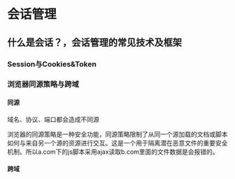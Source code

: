 # 会话管理

## 什么是会话？，会话管理的常见技术及框架

### Session与Cookies&Token

### 浏览器同源策略与跨域

#### 同源

域名、协议、端口都会造成不同源

浏览器的同源策略是一种安全功能，同源策略限制了从同一个源加载的文档或脚本如何与来自另一个源的资源进行交互。这是一个用于隔离潜在恶意文件的重要安全机制。所以a.com下的js脚本采用ajax读取b.com里面的文件数据是会报错的。

#### 跨域

<script>、<img> 、<iframe>、<link>、<video>这些标签都可以发起跨域请求

##### jsonp跨域访问原理

此方法只能发起GET请求，通过jsonp发送的请求，会随带 cookie 一起发送。

##### CORS

在浏览器中指定Origin来源，如果在服务器接受范围，请求则成功

CORS与JSONP的使用目的相同，但是比JSONP更强大。

##### 对比

JSONP只支持`GET`请求，CORS支持所有类型的HTTP请求。JSONP的优势在于支持老式浏览器，以及可以向不支持CORS的网站请求数据。

### Shiro

Shiro 是 Java 的一个安全框架。目前，使用 Apache Shiro 的人越来越多，因为它相 当简单，对比 Spring
Security，可能没有 Spring Security 做的功能强大，但是在实际工作时 可能并不需要那么复杂的东西，所以使用小而简单的Shiro 就足够了。

![image-20201029003334788](01-会话管理完整演进脉络.assets/image-20201029003334788.png)

认证

授权

Person  Object

role

#### 核心功能

**Authentication**：身份认证/登录，验证用户是不是拥有相应的身份；

**Authorization**：授权，即权限验证，验证某个已认证的用户是否拥有某个权限；即判断用户是否能做事情，常见的如：验证某个用户是否拥有某个角色。或者细粒度的验证某个用户对某个资源是否具有某个权限；

**Session Manager**：会话管理，即用户登录后就是一次会话，在没有退出之前，它的所有信息都在会话中；会话可以是普通JavaSE环境的，也可以是如Web环境的；

**Cryptography**：加密（解密 摘要算法），保护数据的安全性，如密码加密存储到数据库，而不是明文存储；

**Web Support**：Web支持，可以非常容易的集成到Web环境；

**Caching**：缓存，比如用户登录后，其用户信息、拥有的角色/权限不必每次去查，这样可以提高效率；
**Concurrency**：shiro支持多线程应用的并发验证，即如在一个线程中开启另一个线程，能把权限自动传播过去；

**Testing**：提供测试支持；

**Run As**：允许一个用户假装为另一个用户（如果他们允许）的身份进行访问；

**Remember Me**：记住我，这个是非常常见的功能，即一次登录后，下次再来的话不用登录了。

#### 组件

**Subject**：主体，代表了当前“用户”，这个用户不一定是一个具体的人，与当前应用交互的任何东西都是Subject，如网络爬虫，机器人等；即一个抽象概念；所有Subject都绑定到SecurityManager，与Subject的所有交互都会委托给SecurityManager；可以把Subject认为是一个门面；SecurityManager才是实际的执行者；

**SecurityManager**：安全管理器；即所有与安全有关的操作都会与SecurityManager交互；且它管理着所有Subject；可以看出它是Shiro的核心，它负责与后边介绍的其他组件进行交互，如果学习过SpringMVC，你可以把它看成DispatcherServlet前端控制器；

**Realm**：域，Shiro从从Realm获取安全数据（如用户、角色、权限），就是说SecurityManager要验证用户身份，那么它需要从Realm获取相应的用户进行比较以确定用户身份是否合法；也需要从Realm得到用户相应的角色/权限进行验证用户是否能进行操作；可以把Realm看成DataSource，即安全数据源。

### Spring security

Spring Security是一个能够为基于Spring的企业应用系统提供声明式的安全访问控制解决方案的安全框架。它提供了一组可以在Spring应用上下文中配置的Bean，充分利用了Spring IoC，DI（控制反转Inversion of Control ,DI:Dependency Injection 依赖注入）和AOP（面向切面编程）功能，为应用系统提供声明式的安全访问控制功能，减少了为企业系统安全控制编写大量重复代码的工作。

它是一个轻量级的安全框架，它确保基于Spring的应用程序提供身份验证和授权支持。

它与Spring MVC有很好地集成，并配备了流行的安全算法实现捆绑在一起。安全主要包括两个操作“认证”与“验证”（有时候也会叫做权限控制）。

“认证”是为用户建立一个其声明的角色的过程，这个角色可以一个用户、一个设备或者一个系统。“验证”指的是一个用户在你的应用中能够执行某个操作。在到达授权判断之前，角色已经在身份认证过程中建立了。



Spring Security 前身是Acegi Security

### SSO

SSO 是英文 Single Sign On 的缩写，翻译过来就是单点登录

### Session共享

### Oauth

OAuth在”客户端”与”服务提供商”之间，设置了一个授权层（authorization layer）。”客户端”不能直接登录”服务提供商”，只能登录授权层，以此将用户与客户端区分开来。”客户端”登录授权层所用的令牌（token），与用户的密码不同。用户可以在登录的时候，指定授权层令牌的权限范围和有效期。

“客户端”登录授权层以后，”服务提供商”根据令牌的权限范围和有效期，向”客户端”开放用户储存的资料。

- Spring Social
- Spring Session
- JWT

### CSRF 

CSRF (Cross Site Request Forgery)攻击，中文名：跨站请求伪造。其原理是攻击者构造网站后台某个功能接口的请求地址，诱导用户去点击或者用特殊方法让该请求地址自动加载。用户在登录状态下这个请求被服务端接收后会被误以为是用户合法的操作。对于 GET 形式的接口地址可轻易被攻击，对于 POST 形式的接口地址也不是百分百安全，攻击者可诱导用户进入带 Form 表单可用POST方式提交参数的页面。

### OpenID

系统的第一部分是身份验证，即如何通过 URI 来认证用户身份。目前的网站都是依靠用户名和密码来登录认证，这就意味着大家在每个网站都需要注册用户名和密码，即便你使用的是同样的密码。如果使用 OpenID ，你的网站地址（URI）就是你的用户名，而你的密码安全的存储在一个 OpenID 服务网站上（你可以自己建立一个 OpenID 服务网站，也可以选择一个可信任的 OpenID 服务网站来完成注册）。



### CAS

中心认证服务（Central Authentication Service）SSO 仅仅是一种架构，一种设计，而 CAS 则是实现 SSO 的一种手段





## Spring Security使用

### 官网

https://spring.io/projects/spring-security



### HelloWorld

#### 依赖

```xml
		<dependency>
			<groupId>org.springframework.boot</groupId>
			<artifactId>spring-boot-starter-security</artifactId>
		</dependency>
		<dependency>
			<groupId>org.springframework.security</groupId>
			<artifactId>spring-security-test</artifactId>
			<scope>test</scope>
		</dependency>
```

#### 启动项目

![image-20200508165901345](../images/image-20200508165901345.png)

启动成功后会生成一个默认密码

```
Using generated security password: 6e86c6e9-d661-41ae-aabc-bea8817c4f7b
```

接下来访问系统使用用户名 user

UserDetailsServiceAutoConfiguration类

#### 自定义用户名密码

##### 配置文件

```properties
spring.security.user.name=111
spring.security.user.password=111
```

##### 类定义

```java
@Configuration
@EnableWebSecurity
public class MyConfig extends WebSecurityConfigurerAdapter {

	@Override
	protected void configure(AuthenticationManagerBuilder auth) throws Exception {
		// TODO Auto-generated method stub
		
		auth.inMemoryAuthentication()
			.withUser("111")
			.password("222")
			.roles("admin");
	//	super.configure(auth);
	}
	
	@Bean
	PasswordEncoder passwordEncoder() {
		return NoOpPasswordEncoder.getInstance();
	}
}
```

##### 基于内存存储的多用户

```
		auth.inMemoryAuthentication()
			.withUser("111")
			.password("222")
			.roles("admin")
			.and()
			.withUser("333")
			.password("444")
			.roles("xxoo");
```





或者

```
	@Bean
	public UserDetailsService userDetailsService() {
		
		
		InMemoryUserDetailsManager manager = new InMemoryUserDetailsManager();

		User user = new User("a", new BCryptPasswordEncoder().encode("1"), true, true, true, true, Collections.singletonList(new SimpleGrantedAuthority("xx")));
		manager.createUser(user);
		manager.createUser(User.withUsername("yiming").password(new BCryptPasswordEncoder().encode("xx")).roles("xxz").build());
		return manager;
	
	}
```



### Security中的User对象

```java
	private String password;
	private final String username;
	private final Set<GrantedAuthority> authorities;
	private final boolean accountNonExpired;
	private final boolean accountNonLocked;
	private final boolean credentialsNonExpired;
	private final boolean enabled;
```

### Session中存储的对象

```
		Enumeration<String> attributeNames = request.getSession().getAttributeNames();
		
		
//		while (attributeNames.hasMoreElements()) {
//			String string = (String) attributeNames.nextElement();
//			System.out.println(string);
//			System.out.println(request.getSession().getAttribute(string));
//			
//		}
		
		SecurityContext attribute = (SecurityContext)request.getSession().getAttribute("SPRING_SECURITY_CONTEXT");
		System.out.println(attribute.getAuthentication().getAuthorities());
```





### 忽略静态请求

	@Override
	public void configure(WebSecurity web) throws Exception {
		// TODO Auto-generated method stub
		web.ignoring().antMatchers("/img/**","/js/**");
	//	super.configure(web);
	}


### 自定义登录页面

```java
	@Override
	protected void configure(HttpSecurity http) throws Exception {
		// TODO Auto-generated method stub
		http.authorizeRequests()
		//所有请求都需要验证
		.anyRequest().authenticated()
		.and()
		//permitAll 给没登录的 用户可以访问这个地址的权限
		.formLogin().loginPage("/login.html").permitAll();
	}
```

### 自定义表单属性

配置类中

```java
	@Override
	protected void configure(HttpSecurity http) throws Exception {
		// TODO Auto-generated method stub
		http.authorizeRequests()
		//所有请求都需要验证
		.anyRequest().authenticated()
		.and()
		//permitAll 给没登录的 用户可以访问这个地址的权限
		.formLogin().loginPage("/login.html")
		//自定义表单
		.usernameParameter("xx")
		.passwordParameter("oo")
		
		.loginProcessingUrl("/login")
		.failureUrl("/login.html?error")
		.defaultSuccessUrl("/").permitAll()
		.and()
		.csrf().csrfTokenRepository(new HttpSessionCsrfTokenRepository())
		
		;
	}
```

### 